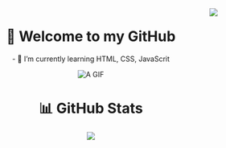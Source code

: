 <img align="right" src="https://visitor-badge.laobi.icu/badge?page_id=jwenjian.visitor-badge" />

<h1 align="center"> 👋 Welcome to my GitHub </h1>
<p align="center"> - 🌱 I’m currently learning HTML, CSS, JavaScrit </p>

<div align="center">
  
![A GIF](https://media2.giphy.com/media/v1.Y2lkPTc5MGI3NjExemZ2YzZpdjZ4OTAzc2FmcjZtYW9oNDFiNjF1cjZtMjZjNnFzNmp3cCZlcD12MV9pbnRlcm5hbF9naWZfYnlfaWQmY3Q9Zw/heIX5HfWgEYlW/giphy.gif)

</div>

<h1 align="center"> 📊 GitHub Stats </h1>  

<div align="center">
<img src="https://github-readme-stats.vercel.app/api/top-langs/?username=IndieMasco&theme=vue-dark&show_icons=true&hide_border=true&layout=compact" />
</div>


  
<!--
**IndieMasco/IndieMasco** is a ✨ _special_ ✨ repository because its `README.md` (this file) appears on your GitHub profile.

Here are some ideas to get you started:

- 🔭 I’m currently working on ...
- 🌱 I’m currently learning ...
- 👯 I’m looking to collaborate on ...
- 🤔 I’m looking for help with ...
- 💬 Ask me about ...
- 📫 How to reach me: ...
- 😄 Pronouns: ...
- ⚡ Fun fact: ...
-->
